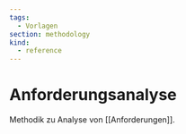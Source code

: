 ```yaml
---
tags:
  - Vorlagen
section: methodology
kind:
  - reference
---
```

# Anforderungsanalyse

Methodik zu Analyse von [[Anforderungen]].